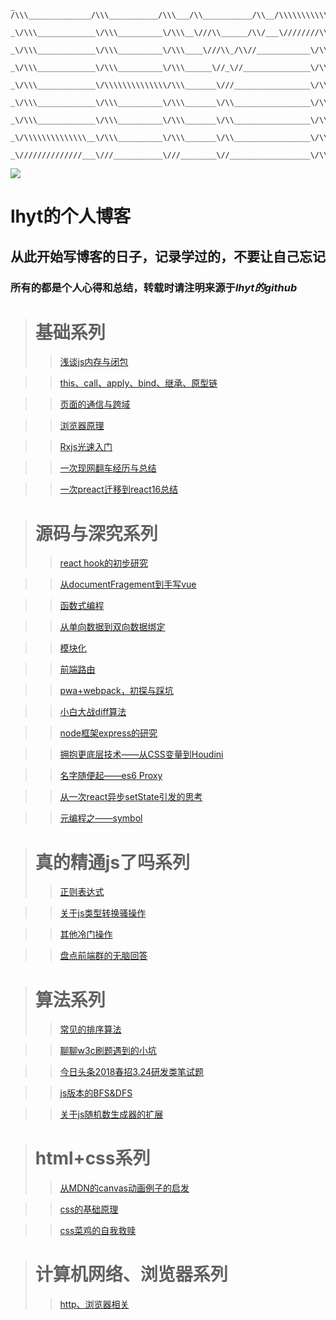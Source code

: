 	_ /\\\______________/\\\___________/\\\___/\\___________/\\__/\\\\\\\\\\\\\\\\______
	  _\/\\\_____________\/\\\__________\/\\\__\///\\______/\\/___\////////\\\/////______
	   _\/\\\_____________\/\\\__________\/\\\____\///\\_/\\//____________\/\\\__________
	    _\/\\\_____________\/\\\__________\/\\\______\//_\//_______________\/\\\_________
	     _\/\\\_____________\/\\\\\\\\\\\\\\/\\\_______\///_________________\/\\\________
	      _\/\\\_____________\/\\\__________\/\\\_______\/\\_________________\/\\\_______
	       _\/\\\_____________\/\\\__________\/\\\_______\/\\_________________\/\\\_______
	        _\/\\\\\\\\\\\\\\__\/\\\__________\/\\\_______\/\\_________________\/\\\______
	         _\//////////////___\///___________\///________\//__________________\/\\\_____
		 

<a href="#基础系列"><img src="https://img.shields.io/badge/>-issue-red.svg"/></a>

# lhyt的个人博客
## 从此开始写博客的日子，记录学过的，不要让自己忘记
### 所有的都是个人心得和总结，转载时请注明来源于*lhyt的github*

> # 基础系列
>> [浅谈js内存与闭包](https://github.com/lhyt/issue/issues/1)

>> [this、call、apply、bind、继承、原型链 ](https://github.com/lhyt/issue/issues/14)

>> [页面的通信与跨域](https://github.com/lhyt/issue/issues/20)

>> [浏览器原理](https://github.com/lhyt/issue/issues/22)

>> [Rxjs光速入门](https://github.com/lhyt/issue/issues/26)

>> [一次现网翻车经历与总结](https://github.com/lhyt/issue/issues/32)

>> [一次preact迁移到react16总结](https://github.com/lhyt/issue/issues/34)

> # 源码与深究系列
>> [react hook的初步研究](https://github.com/lhyt/issue/issues/35)

>> [从documentFragement到手写vue](https://github.com/lhyt/issue/issues/2)

>> [函数式编程](https://github.com/lhyt/issue/issues/7)

>> [从单向数据到双向数据绑定](https://github.com/lhyt/issue/issues/10)

>> [模块化](https://github.com/lhyt/issue/issues/13)

>> [前端路由](https://github.com/lhyt/issue/issues/18)

>> [pwa+webpack，初探与踩坑](https://github.com/lhyt/issue/issues/21)

>> [小白大战diff算法](https://github.com/lhyt/issue/issues/24)

>> [node框架express的研究](https://github.com/lhyt/issue/issues/25)

>> [拥抱更底层技术——从CSS变量到Houdini](https://github.com/lhyt/issue/issues/29)

>> [名字随便起——es6 Proxy](https://github.com/lhyt/issue/issues/30)

>> [从一次react异步setState引发的思考](https://github.com/lhyt/issue/issues/31)

>> [元编程之——symbol](https://github.com/lhyt/issue/issues/36)

> # 真的精通js了吗系列
>> [正则表达式](https://github.com/lhyt/issue/issues/4)

>> [关于js类型转换骚操作](https://github.com/lhyt/issue/issues/5)

>> [其他冷门操作](https://github.com/lhyt/issue/issues/12)

>> [盘点前端群的无脑回答](https://github.com/lhyt/issue/issues/17)

> # 算法系列
>> [常见的排序算法](https://github.com/lhyt/issue/issues/3)

>> [聊聊w3c刷题遇到的小坑](https://github.com/lhyt/issue/issues/6)

>> [今日头条2018春招3.24研发类笔试题](https://github.com/lhyt/issue/issues/11)

>> [js版本的BFS&DFS](https://github.com/lhyt/issue/issues/16)

>> [关于js随机数生成器的扩展 ](https://github.com/lhyt/issue/issues/23)


> # html+css系列
>> [从MDN的canvas动画例子的启发](https://github.com/lhyt/issue/issues/8)

>> [css的基础原理](https://github.com/lhyt/issue/issues/15)

>> [css菜鸡的自我救赎](https://github.com/lhyt/issue/issues/28)

> # 计算机网络、浏览器系列
>> [http、浏览器相关](https://github.com/lhyt/issue/issues/9)

